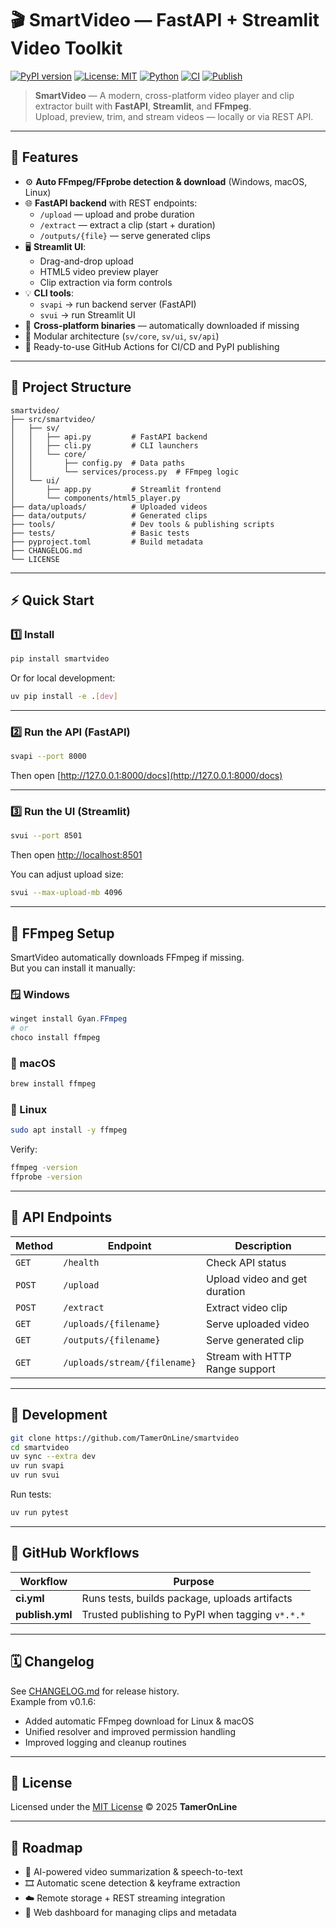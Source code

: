 # 🎬 SmartVideo — FastAPI + Streamlit Video Toolkit

[![PyPI version](https://img.shields.io/pypi/v/smartvideo?color=blue&label=PyPI)](https://pypi.org/project/smartvideo/)
[![License: MIT](https://img.shields.io/badge/license-MIT-green.svg)](LICENSE)
[![Python](https://img.shields.io/badge/python-3.10+-blue.svg)](#)
[![CI](https://github.com/TamerOnLine/smartvideo/actions/workflows/ci.yml/badge.svg)](https://github.com/TamerOnLine/smartvideo/actions/workflows/ci.yml)
[![Publish](https://github.com/TamerOnLine/smartvideo/actions/workflows/publish.yml/badge.svg)](https://github.com/TamerOnLine/smartvideo/actions/workflows/publish.yml)

> **SmartVideo** — A modern, cross-platform video player and clip extractor built with **FastAPI**, **Streamlit**, and **FFmpeg**.  
> Upload, preview, trim, and stream videos — locally or via REST API.

---

## 🚀 Features

- ⚙️ **Auto FFmpeg/FFprobe detection & download** (Windows, macOS, Linux)
- 🌐 **FastAPI backend** with REST endpoints:
  - `/upload` — upload and probe duration
  - `/extract` — extract a clip (start + duration)
  - `/outputs/{file}` — serve generated clips
- 🖥️ **Streamlit UI**:
  - Drag-and-drop upload
  - HTML5 video preview player
  - Clip extraction via form controls
- 💡 **CLI tools**:
  - `svapi` → run backend server (FastAPI)
  - `svui` → run Streamlit UI
- 🔁 **Cross-platform binaries** — automatically downloaded if missing
- 🧱 Modular architecture (`sv/core`, `sv/ui`, `sv/api`)
- 🧪 Ready-to-use GitHub Actions for CI/CD and PyPI publishing

---

## 🧩 Project Structure

```
smartvideo/
├── src/smartvideo/
│   ├── sv/
│   │   ├── api.py         # FastAPI backend
│   │   ├── cli.py         # CLI launchers
│   │   └── core/
│   │       ├── config.py  # Data paths
│   │       └── services/process.py  # FFmpeg logic
│   └── ui/
│       ├── app.py         # Streamlit frontend
│       └── components/html5_player.py
├── data/uploads/          # Uploaded videos
├── data/outputs/          # Generated clips
├── tools/                 # Dev tools & publishing scripts
├── tests/                 # Basic tests
├── pyproject.toml         # Build metadata
├── CHANGELOG.md
└── LICENSE
```

---

## ⚡ Quick Start

### 1️⃣ Install

```bash
pip install smartvideo
```

Or for local development:

```bash
uv pip install -e .[dev]
```

---

### 2️⃣ Run the API (FastAPI)

```bash
svapi --port 8000
```

Then open [http://127.0.0.1:8000/docs](http://127.0.0.1:8000/docs)

---

### 3️⃣ Run the UI (Streamlit)

```bash
svui --port 8501
```

Then open [http://localhost:8501](http://localhost:8501)

You can adjust upload size:
```bash
svui --max-upload-mb 4096
```

---

## 🔧 FFmpeg Setup

SmartVideo automatically downloads FFmpeg if missing.  
But you can install it manually:

### 🪟 Windows
```powershell
winget install Gyan.FFmpeg
# or
choco install ffmpeg
```

### 🍎 macOS
```bash
brew install ffmpeg
```

### 🐧 Linux
```bash
sudo apt install -y ffmpeg
```

Verify:
```bash
ffmpeg -version
ffprobe -version
```

---

## 🧠 API Endpoints

| Method | Endpoint | Description |
|---------|-----------|-------------|
| `GET` | `/health` | Check API status |
| `POST` | `/upload` | Upload video and get duration |
| `POST` | `/extract` | Extract video clip |
| `GET` | `/uploads/{filename}` | Serve uploaded video |
| `GET` | `/outputs/{filename}` | Serve generated clip |
| `GET` | `/uploads/stream/{filename}` | Stream with HTTP Range support |

---

## 🧪 Development

```bash
git clone https://github.com/TamerOnLine/smartvideo
cd smartvideo
uv sync --extra dev
uv run svapi
uv run svui
```

Run tests:
```bash
uv run pytest
```

---

## 🧰 GitHub Workflows

| Workflow | Purpose |
|-----------|----------|
| **ci.yml** | Runs tests, builds package, uploads artifacts |
| **publish.yml** | Trusted publishing to PyPI when tagging `v*.*.*` |

---

## 🗓️ Changelog

See [CHANGELOG.md](CHANGELOG.md) for release history.  
Example from v0.1.6:
- Added automatic FFmpeg download for Linux & macOS  
- Unified resolver and improved permission handling  
- Improved logging and cleanup routines

---

## 📜 License

Licensed under the [MIT License](LICENSE) © 2025 **TamerOnLine**

---

## 🌟 Roadmap

- 🧠 AI-powered video summarization & speech-to-text  
- 🎞️ Automatic scene detection & keyframe extraction  
- ☁️ Remote storage + REST streaming integration  
- 🧩 Web dashboard for managing clips and metadata  
